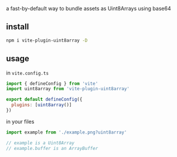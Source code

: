 a fast-by-default way to bundle assets as Uint8Arrays using base64

## install

```sh
npm i vite-plugin-uint8array -D
```

## usage

in `vite.config.ts`

```js
import { defineConfig } from 'vite'
import uint8array from 'vite-plugin-uint8array'

export default defineConfig({
  plugins: [uint8array()]
})
```

in your files

```js
import example from './example.png?uint8array'

// example is a Uint8Array
// example.buffer is an ArrayBuffer
```
